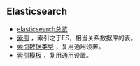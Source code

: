 ## Elasticsearch

-  [elasticsearch总览](elasticsearch.md) 
- [索引](elasticsearch_index.md) ，索引之于ES，相当关系数据库的表。
- [索引数据类型](elasticsearch_index_type.md) ，复用通用设置。
- [索引模板](elasticsearch_template.md) ，复用通用设置。

